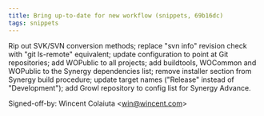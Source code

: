 ```yaml
---
title: Bring up-to-date for new workflow (snippets, 69b16dc)
tags: snippets
---
```


Rip out SVK/SVN conversion methods; replace "svn info" revision check with "git ls-remote" equivalent; update configuration to point at Git repositories; add WOPublic to all projects; add buildtools, WOCommon and WOPublic to the Synergy dependencies list; remove installer section from Synergy build procedure; update target names ("Release" instead of "Development"); add Growl repository to config list for Synergy Advance.

Signed-off-by: Wincent Colaiuta &lt;win@wincent.com&gt;
